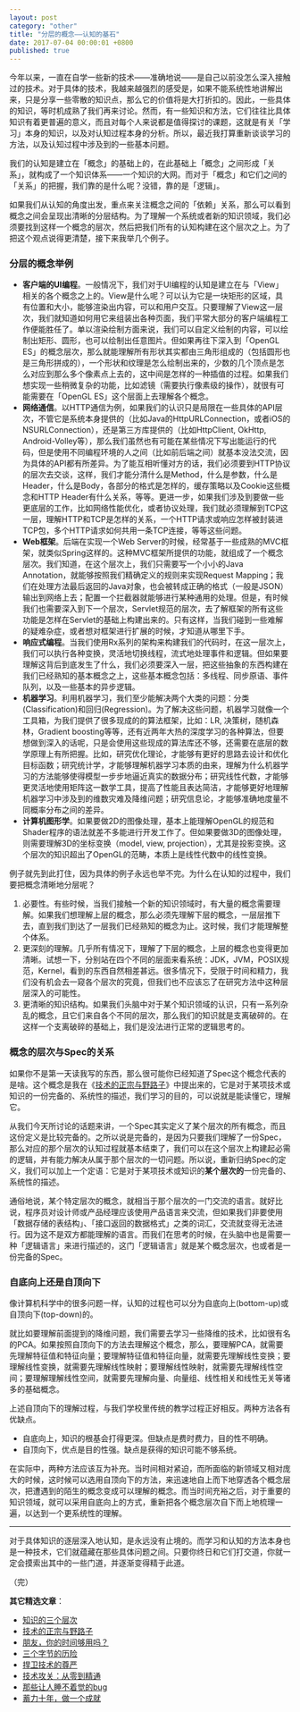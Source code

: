 ```yaml
---
layout: post
category: "other"
title: "分层的概念——认知的基石"
date: 2017-07-04 00:00:01 +0800
published: true
---
```


今年以来，一直在自学一些新的技术——准确地说——是自己以前没怎么深入接触过的技术。对于具体的技术，我越来越强烈的感受是，如果不能系统性地讲解出来，只是分享一些零散的知识点，那么它的价值将是大打折扣的。因此，一些具体的知识，等时机成熟了我们再来讨论。然而，有一些知识和方法，它们往往比具体知识有着更普遍的意义，而且对每个人来说都是值得探讨的课题，这就是有关「学习」本身的知识，以及对认知过程本身的分析。所以，最近我打算重新谈谈学习的方法，以及认知过程中涉及到的一些基本问题。

<!--more-->

我们的认知是建立在「概念」的基础上的，在此基础上「概念」之间形成「关系」，就构成了一个知识体系——一个知识的大网。而对于「概念」和它们之间的「关系」的把握，我们靠的是什么呢？没错，靠的是「逻辑」。

如果我们从认知的角度出发，重点来关注概念之间的「依赖」关系，那么可以看到概念之间会呈现出清晰的分层结构。为了理解一个系统或者新的知识领域，我们必须要找到这样一个概念的层次，然后把我们所有的认知构建在这个层次之上。为了把这个观点说得更清楚，接下来我举几个例子。

### 分层的概念举例

* **客户端的UI编程**。一般情况下，我们对于UI编程的认知是建立在与「View」相关的各个概念之上的。View是什么呢？可以认为它是一块矩形的区域，具有位置和大小，能够渲染出内容，可以和用户交互。只要理解了View这一层次，我们就知道如何用它来组装出各种页面，我们平常大部分的客户端编程工作便能胜任了。单以渲染绘制方面来说，我们可以自定义绘制的内容，可以绘制出矩形、圆形，也可以绘制出任意图片。但如果再往下深入到「OpenGL ES」的概念层次，那么就能理解所有形状其实都由三角形组成的（包括圆形也是三角形拼成的），一个形状和纹理是怎么绘制出来的，少数的几个顶点是怎么对应到那么多个像素点上去的，这中间是怎样的一种插值的过程。如果我们想实现一些稍微复杂的功能，比如滤镜（需要执行像素级的操作），就很有可能需要在「OpenGL ES」这个层面上去理解各个概念。
* **网络通信**。以HTTP通信为例，如果我们的认识只是局限在一些具体的API层次，不管它是系统本身提供的（比如Java的HttpURLConnection，或者iOS的NSURLConnection），还是第三方库提供的（比如HttpClient, OkHttp, Android-Volley等），那么我们虽然也有可能在某些情况下写出能运行的代码，但是使用不同编程环境的人之间（比如前后端之间）就基本没法交流，因为具体的API都有所差异。为了能互相听懂对方的话，我们必须要到HTTP协议的层次去交谈，这样，我们才能分清什么是Method，什么是参数，什么是Header，什么是Body，各部分的格式是怎样的，缓存策略以及Cookie这些概念和HTTP Header有什么关系，等等。更进一步，如果我们涉及到要做一些更底层的工作，比如网络性能优化，或者协议处理，我们就必须理解到TCP这一层，理解HTTP和TCP是怎样的关系，一个HTTP请求或响应怎样被封装进TCP包，多个HTTP请求如何共用一条TCP连接，等等这些问题。
* **Web框架**。后端在实现一个Web Server的时候，经常基于一些成熟的MVC框架，就类似Spring这样的。这种MVC框架所提供的功能，就组成了一个概念层次。我们知道，在这个层次上，我们只需要写一个小小的Java Annotation，就能够按照我们精确定义的规则来实现Request Mapping；我们在处理方法最后返回的Java对象，也会被转成正确的格式（一般是JSON）输出到网络上去；配置一个拦截器就能够进行某种通用的处理。但是，有时候我们也需要深入到下一个层次，Servlet规范的层次，去了解框架的所有这些功能是怎样在Servlet的基础上构建出来的。只有这样，当我们碰到一些难解的疑难杂症，或者想对框架进行扩展的时候，才知道从哪里下手。
* **响应式编程**。当我们使用Rx系列的架构来构建我们的代码时，在这一层次上，我们可以执行各种变换，灵活地切换线程，流式地处理事件和逻辑。但如果要理解这背后到底发生了什么，我们必须要深入一层，把这些抽象的东西构建在我们已经熟知的基本概念之上，这些基本概念包括：多线程、同步原语、事件队列，以及一些基本的异步逻辑。
* **机器学习**。利用机器学习，我们至少能解决两个大类的问题：分类(Classification)和回归(Regression)。为了解决这些问题，机器学习就像一个工具箱，为我们提供了很多现成的的算法框架，比如：LR, 决策树，随机森林，Gradient boosting等等，还有近两年大热的深度学习的各种算法，但要想做到深入的话呢，只是会使用这些现成的算法库还不够，还需要在底层的数学原理上有所把握。比如，研究优化理论，才能够有更好的思路去设计和优化目标函数；研究统计学，才能够理解机器学习本质的由来，理解为什么机器学习的方法能够使得模型一步步地逼近真实的数据分布；研究线性代数，才能够更灵活地使用矩阵这一数学工具，提高了性能且表达简洁，才能够更好地理解机器学习中涉及到的维数灾难及降维问题；研究信息论，才能够准确地度量不同概率分布之间的差异。
* **计算机图形学**。如果要做2D的图像处理，基本上能理解OpenGL的规范和Shader程序的语法就差不多能进行开发工作了。但如果要做3D的图像处理，则需要理解3D的坐标变换（model, view, projection），尤其是投影变换。这个层次的知识超出了OpenGL的范畴，本质上是线性代数中的线性变换。

例子就先到此打住，因为具体的例子永远也举不完。为什么在认知的过程中，我们要把概念清晰地分层呢？

1. 必要性。有些时候，当我们接触一个新的知识领域时，有大量的概念需要理解。如果我们想理解上层的概念，那么必须先理解下层的概念，一层层推下去，直到我们到达了一层我们已经熟知的概念为止。这时候，我们才能理解整个体系。
2. 更深刻的理解。几乎所有情况下，理解了下层的概念，上层的概念也变得更加清晰。试想一下，分别站在四个不同的层面来看系统：JDK，JVM，POSIX规范，Kernel，看到的东西自然相差甚远。很多情况下，受限于时间和精力，我们没有机会去一窥各个层次的究竟，但我们也不应该忘了在研究方法中这种层层深入的可能性。
3. 更清晰的知识结构。如果我们头脑中对于某个知识领域的认识，只有一系列杂乱的概念，且它们来自各个不同的层次，那么我们的知识就是支离破碎的。在这样一个支离破碎的基础上，我们是没法进行正常的逻辑思考的。

### 概念的层次与Spec的关系

如果你不是第一天读我写的东西，那么很可能你已经知道了Spec这个概念代表的是啥。这个概念是我在《[技术的正宗与野路子](http://mp.weixin.qq.com/s?__biz=MzA4NTg1MjM0Mg==&mid=2657261357&idx=1&sn=ebb11a1623e00ca8e6ad55c9ad6b2547#rd)》中提出来的，它是对于某项技术或知识的一份完备的、系统性的描述，我们学习的目的，可以说就是能读懂它，理解它。

从我们今天所讨论的话题来讲，一个Spec其实定义了某个层次的所有概念，而且这份定义是比较完备的。之所以说是完备的，是因为只要我们理解了一份Spec，那么对应的那个层次的认知过程就基本结束了，我们可以在这个层次上构建起必需的逻辑，并有能力解决从属于那个层次的一切问题。所以说，重新归纳Spec的定义，我们可以加上一个定语：它是对于某项技术或知识的**某个层次的**一份完备的、系统性的描述。

通俗地说，某个特定层次的概念，就相当于那个层次的一门交流的语言。就好比说，程序员对设计师或产品经理应该使用产品语言来交流，但如果我们非要使用「数据存储的表结构」、「接口返回的数据格式」之类的词汇，交流就变得无法进行。因为这不是双方都能理解的语言。而我们在思考的时候，在头脑中也是需要一种「逻辑语言」来进行描述的，这门「逻辑语言」就是某个概念层次，也或者是一份完备的Spec。

### 自底向上还是自顶向下

像计算机科学中的很多问题一样，认知的过程也可以分为自底向上(bottom-up)或自顶向下(top-down)的。

就比如要理解前面提到的降维问题，我们需要去学习一些降维的技术，比如很有名的PCA。如果按照自顶向下的方法去理解这个概念，那么，要理解PCA，就需要先理解特征值和特征向量；要理解特征值和特征向量，就需要先理解线性变换；要理解线性变换，就需要先理解线性映射；要理解线性映射，就需要先理解线性空间；要理解理解线性空间，就需要先理解向量、向量组、线性相关和线性无关等诸多的基础概念。

上述自顶向下的理解过程，与我们学校里传统的教学过程正好相反。两种方法各有优缺点。

* 自底向上，知识的根基会打得更深。但缺点是费时费力，目的性不明确。
* 自顶向下，优点是目的性强。缺点是获得的知识可能不够系统。

在实际中，两种方法应该互为补充。当时间相对紧迫，而所面临的新领域又相对庞大的时候，这时候可以选用自顶向下的方法，来迅速地自上而下地穿透各个概念层次，把遭遇到的陌生的概念变成可以理解的概念。而当时间充裕之后，对于重要的知识领域，就可以采用自底向上的方式，重新把各个概念层次自下而上地梳理一遍，以达到一个更系统性的理解。

---

对于具体知识的逐层深入地认知，是永远没有止境的。而学习和认知的方法本身也是一种技术，它们就蕴藏在那些具体问题之间。只要你终日和它们打交道，你就一定会摸索出其中的一些门道，并逐渐变得精于此道。

（完）


**其它精选文章**：

* [知识的三个层次](/posts/blog-knowledge-hierarchy.html)
* [技术的正宗与野路子](https://mp.weixin.qq.com/s?__biz=MzA4NTg1MjM0Mg==&mid=2657261357&idx=1&sn=ebb11a1623e00ca8e6ad55c9ad6b2547#rd)
* [朋友，你的时间够用吗？](https://mp.weixin.qq.com/s?__biz=MzA4NTg1MjM0Mg==&mid=2657261544&idx=1&sn=6c4e43160222021db642213babb12c1b&chksm=84479e31b3301727c4c557843606b445030fc8c3e5203de581a8d5e00fb513bcf50ad63c3e09#rd)
* [三个字节的历险](https://mp.weixin.qq.com/s?__biz=MzA4NTg1MjM0Mg==&mid=2657261541&idx=1&sn=2f1ea200389d82e7340a5b4103968d7f&chksm=84479e3cb330172a6b2285d4199822143ad05ef8e8c878b98d4ee4f857664c3d15f54e0aab50#rd)
* [捍卫技术的尊严](https://mp.weixin.qq.com/s?__biz=MzA4NTg1MjM0Mg==&mid=2657261534&idx=1&sn=35121f2ce6bea33a4601d9547f8907af&chksm=84479e07b3301711be8c2b549d775b72654742c6c15643d774e9622cc4390103f9a49f18b7f8#rd)
* [技术攻关：从零到精通](https://mp.weixin.qq.com/s?__biz=MzA4NTg1MjM0Mg==&mid=2657261530&idx=1&sn=6e2e80a0895325861541c2b4266ae374&chksm=84479e03b3301715c53f0eebff06f6eca7d4a4089a635a2628e31480a5ca9e328403992f435b#rd)
* [那些让人睡不着觉的bug](https://mp.weixin.qq.com/s?__biz=MzA4NTg1MjM0Mg==&mid=2657261538&idx=1&sn=0e4f6bec50f450528877cb7787fdc322&chksm=84479e3bb330172d988f3f3981c4af06d6898a236ebdb9aca35f3fe15c8b89f25b1981ca9c79#rd)
* [蓄力十年，做一个成就](https://mp.weixin.qq.com/s?__biz=MzA4NTg1MjM0Mg==&mid=2657261524&idx=1&sn=f41934e050c964edd71371923c89e7cc&chksm=84479e0db330171b4211c0c31d11f94ed2508a68adc8760b173e448c26ab7b99964d5038c4dd#rd)

